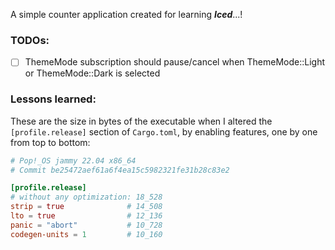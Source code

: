 A simple counter application created for learning ***Iced***...!

### TODOs:
- [ ] ThemeMode subscription should pause/cancel when ThemeMode::Light or ThemeMode::Dark is selected

### Lessons learned:

These are the size in bytes of the executable when I altered the `[profile.release]` section of `Cargo.toml`,
by enabling features, one by one from top to bottom:

```toml
# Pop!_OS jammy 22.04 x86_64
# Commit be25472aef61a6f4ea15c5982321fe31b28c83e2

[profile.release]
# without any optimization: 18_528
strip = true              # 14_508
lto = true                # 12_136
panic = "abort"           # 10_728
codegen-units = 1         # 10_160
```
